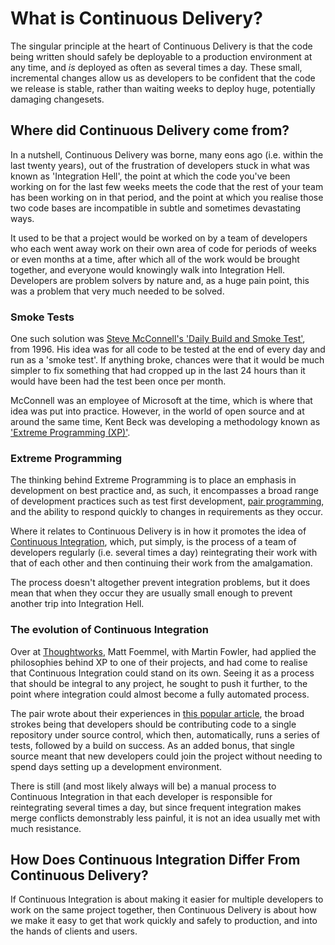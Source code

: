 # What is Continuous Delivery?

The singular principle at the heart of Continuous Delivery is that the code being written should safely be deployable to a production environment at any time, and _is_ deployed as often as several times a day. These small, incremental changes allow us as developers to be confident that the code we release is stable, rather than waiting weeks to deploy huge, potentially damaging changesets.

## Where did Continuous Delivery come from?

In a nutshell, Continuous Delivery was borne, many eons ago (i.e. within the last twenty years), out of the frustration of developers stuck in what was known as 'Integration Hell', the point at which the code you've been working on for the last few weeks meets the code that the rest of your team has been working on in that period, and the point at which you realise those two code bases are incompatible in subtle and sometimes devastating ways.

It used to be that a project would be worked on by a team of developers who each went away work on their own area of code for periods of weeks or even months at a time, after which all of the work would be brought together, and everyone would knowingly walk into Integration Hell. Developers are problem solvers by nature and, as a huge pain point, this was a problem that very much needed to be solved.

### Smoke Tests

One such solution was [Steve McConnell's 'Daily Build and Smoke Test'](http://www.stevemcconnell.com/ieeesoftware/bp04.htm), from 1996. His idea was for all code to be tested at the end of every day and run as a 'smoke test'. If anything broke, chances were that it would be much simpler to fix something that had cropped up in the last 24 hours than it would have been had the test been once per month.

McConnell was an employee of Microsoft at the time, which is where that idea was put into practice. However, in the world of open source and at around the same time, Kent Beck was developing a methodology known as ['Extreme Programming (XP)'](https://en.wikipedia.org/wiki/Extreme_programming).

### Extreme Programming

The thinking behind Extreme Programming is to place an emphasis in development on best practice and, as such, it encompasses a broad range of development practices such as test first development, [pair programming](https://www.madetech.com/blog/pair-programming), and the ability to respond quickly to changes in requirements as they occur.

Where it relates to Continuous Delivery is in how it promotes the idea of [Continuous Integration](https://en.wikipedia.org/wiki/Continuous_integration), which, put simply, is the process of a team of developers regularly (i.e. several times a day) reintegrating their work with that of each other and then continuing their work from the amalgamation.

The process doesn't altogether prevent integration problems, but it does mean that when they occur they are usually small enough to prevent another trip into Integration Hell.

### The evolution of Continuous Integration

Over at [Thoughtworks](https://www.thoughtworks.com/), Matt Foemmel, with Martin Fowler, had applied the philosophies behind XP to one of their projects, and had come to realise that Continuous Integration could stand on its own. Seeing it as a process that should be integral to any project, he sought to push it further, to the point where integration could almost become a fully automated process.

The pair wrote about their experiences in [this popular article](http://www.martinfowler.com/articles/originalContinuousIntegration.html), the broad strokes being that developers should be contributing code to a single repository under source control, which then, automatically, runs a series of tests, followed by a build on success. As an added bonus, that single source meant that new developers could join the project without needing to spend days setting up a development environment.

There is still (and most likely always will be) a manual process to Continuous Integration in that each developer is responsible for reintegrating several times a day, but since frequent integration makes merge conflicts demonstrably less painful, it is not an idea usually met with much resistance.

## How Does Continuous Integration Differ From Continuous Delivery?

If Continuous Integration is about making it easier for multiple developers to work on the same project together, then Continuous Delivery is about how we make it easy to get that work quickly and safely to production, and into the hands of clients and users.
